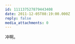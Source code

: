 ```yaml
---
id: 111137527879443408
date: 2011-12-05T08:19:00.000Z
reply: false
media_attachments: 0
---
```


冲啊。 ​​​​

